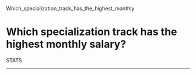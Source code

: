 Which_specialization_track_has_the_highest_monthly



Which specialization track has the highest monthly salary?
==========================================================

STATS

---

